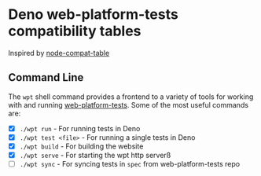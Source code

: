 # Deno web-platform-tests compatibility tables

Inspired by [node-compat-table](https://github.com/williamkapke/node-compat-table)

## Command Line

The `wpt` shell command provides a frontend to a variety of tools for working with and running [web-platform-tests](https://github.com/web-platform-tests/wpt). Some of the most useful commands are:

- [x] `./wpt run` - For running tests in Deno
- [x] `./wpt test <file>` - For running a single tests in Deno
- [x] `./wpt build` - For building the website
- [x] `./wpt serve` - For starting the wpt http serverß
- [ ] `./wpt sync` - For syncing tests in `spec` from web-platform-tests repo
